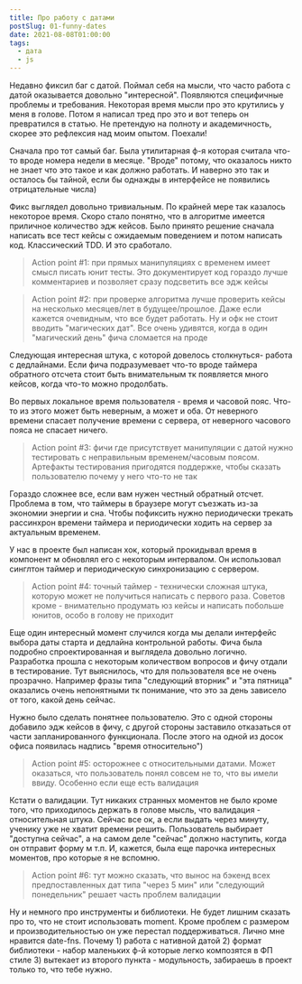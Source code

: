 ```yaml
---
title: Про работу с датами
postSlug: 01-funny-dates
date: 2021-08-08T01:00:00
tags:
  - дата
  - js
---
```

Недавно фиксил баг с датой. Поймал себя на мысли, что часто работа с датой оказывается довольно "интересной". Появляются специфичные проблемы и требования. Некоторая время мысли про это крутились у меня в голове. Потом я написал тред про это и вот теперь он превратился в статью. Не претендую на полноту и академичность, скорее это рефлексия над моим опытом. Поехали!

Сначала про тот самый баг. Была утилитарная ф-я которая считала что-то вроде номера недели в месяце. "Вроде" потому, что оказалось никто не знает что это такое и как должно работать. И наверно это так и осталось бы тайной, если бы однажды в интерфейсе не появились отрицательные числа)

Фикс выглядел довольно тривиальным. По крайней мере так казалось некоторое время. Скоро стало понятно, что в алгоритме имеется приличное количество эдж кейсов. Было принято решение сначала написать все тест кейсы с ожидаемым поведением и потом написать код. Классический TDD. И это сработало.

> Action point #1: при прямых манипуляциях с временем имеет смысл писать юнит тесты. Это документирует код гораздо лучше комментариев и позволяет сразу подсветить все эдж кейсы

> Action point #2: при проверке алгоритма лучше проверить кейсы на несколько месяцев/лет в будущее/прошлое. Даже если кажется очевидным, что все будет работать. Ну и офк не стоит вводить "магических дат". Все очень удивятся, когда в один "магический день" фича сломается на проде

Следующая интересная штука, с которой довелось столкнуться- работа с дедлайнами. Если фича подразумевает что-то вроде таймера обратного отсчета стоит быть внимательным тк появляется много кейсов, когда что-то можно продолбать.

Во первых локальное время пользователя - время и часовой пояс. Что-то из этого может быть неверным, а может и оба. От неверного времени спасает получение времени с сервера, от неверного часового пояса не спасает ничего.

> Action point #3: фичи где присутствует манипуляции с датой нужно тестировать с неправильным временем/часовым поясом. Артефакты тестирования пригодятся поддержке, чтобы сказать пользователю почему у него что-то не так

Гораздо сложнее все, если вам нужен честный обратный отсчет. Проблема в том, что таймеры в браузере могут съезжать из-за экономии энергии и сна. Чтобы пофиксить нужно периодически трекать рассинхрон времени таймера и периодически ходить на сервер за актуальным временем.

У нас в проекте был написан хок, который прокидывал время в компонент м обновлял его с некоторым интервалом. Он использовал синглтон таймер и периодическую синхронизацию с сервером.

> Action point #4: точный таймер - технически сложная штука, которую может не получиться написать с первого раза. Советов кроме - внимательно продумать юз кейсы и написать побольше юнитов, особо в голову не приходит

Еще один интересный момент случился когда мы делали интерфейс выбора даты старта и дедлайна контрольной работы. Фича была подробно спроектированная и выглядела довольно логично. Разработка прошла с некоторым количеством вопросов и фичу отдали в тестирование. Тут выяснилось, что для пользователя все не очень прозрачно. Например фразы типа "следующий вторник" и "эта пятница" оказались очень непонятными тк понимание, что это за день зависело от того, какой день сейчас.

Нужно было сделать понятнее пользователю. Это с одной стороны добавило эдж кейсов в фичу, с другой стороны заставило отказаться от части запланированного функционала. После этого на одной из досок офиса появилась надпись "время относительно")

> Action point #5: осторожнее с относительными датами. Может оказаться, что пользователь понял совсем не то, что вы имели ввиду. Особенно если еще есть валидация

Кстати о валидации. Тут никаких странных моментов не было кроме того, что приходилось держать в голове мысль, что валидация - относительная штука. Сейчас все ок, а если выдать через минуту,  ученику уже не хватит времени решить. Пользователь выбирает "доступна сейчас", а на самом деле "сейчас" должно наступить, когда он отправит форму м т.п. И, кажется, была еще парочка интересных моментов, про которые я не вспомню.

> Action point #6: тут можно сказать, что вынос на бэкенд всех предпоставленных дат типа "через 5 мин" или "следующий понедельник" решает часть проблем валидации

Ну и немного про инструменты и библиотеки. Не будет лишним сказать про то, что не стоит использовать moment. Кроме проблем с размером и производительностью он уже перестал поддерживаться. Лично мне нравится date-fns. Почему 1) работа с нативной датой 2) формат библиотеки - набор маленьких ф-й которые легко композятся в ФП стиле 3) вытекает из второго пункта - модульность, забираешь в проект только то, что тебе нужно.
